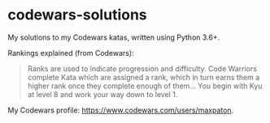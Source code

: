 # codewars-solutions

My solutions to my Codewars katas, written using Python 3.6+.

Rankings explained (from Codewars): 
> Ranks are used to indicate progression and difficulty. Code Warriors complete Kata which are assigned a rank, which in turn earns them a higher rank once they complete enough of them... You begin with Kyu at level 8 and work your way down to level 1.

My Codewars profile: https://www.codewars.com/users/maxpaton.
